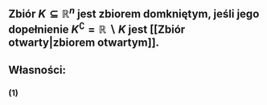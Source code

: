 ## Zbiór $K \subseteq \mathbb{R}^n$ jest **zbiorem domkniętym**, jeśli jego dopełnienie $K^{\complement}=\mathbb{R}\backslash K$ jest [[Zbiór otwarty|zbiorem otwartym]].
## **Własności**:
### (1) 
